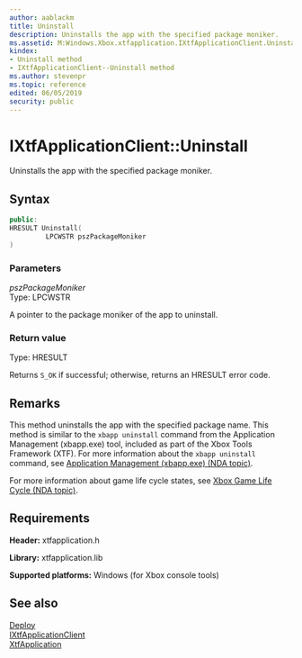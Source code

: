```yaml
---
author: aablackm
title: Uninstall
description: Uninstalls the app with the specified package moniker.
ms.assetid: M:Windows.Xbox.xtfapplication.IXtfApplicationClient.Uninstall(LPCWSTR)
kindex:
- Uninstall method
- IXtfApplicationClient--Uninstall method
ms.author: stevenpr
ms.topic: reference
edited: 06/05/2019
security: public
---
```


# IXtfApplicationClient::Uninstall
  
Uninstalls the app with the specified package moniker.  
  
<a id="syntaxSection"></a>
  
## Syntax
  
```cpp
public:
HRESULT Uninstall(
         LPCWSTR pszPackageMoniker
)  
```
  
<a id="parametersSection"></a>
  
### Parameters
  
*pszPackageMoniker*  
Type: LPCWSTR  
  
A pointer to the package moniker of the app to uninstall.  
  
<a id="retvalSection"></a>
  
### Return value
  
Type: HRESULT  
  
Returns `S_OK` if successful; otherwise, returns an HRESULT error code.  
  
<a id="remarksSection"></a>
  
## Remarks
  
This method uninstalls the app with the specified package name. This method is similar to the `xbapp uninstall` command from the Application Management (xbapp.exe) tool, included as part of the Xbox Tools Framework (XTF). For more information about the `xbapp uninstall` command, see [Application Management (xbapp.exe) (NDA topic)](../../../../../../../tools-console/xbox-tools-and-apis/commandlinetools/xbapp.md).  
  
For more information about game life cycle states, see [Xbox Game Life Cycle (NDA topic)](../../../../../../../system/overviews/xbox-game-life-cycle.md).  
  
<a id="requirementsSection"></a>
  
## Requirements
  
**Header:** xtfapplication.h  
  
**Library:** xtfapplication.lib  
  
**Supported platforms:** Windows (for Xbox console tools)  
  
<a id="seealsoSection"></a>
  
## See also
  
[Deploy](deploy-ixtfapplicationclient-xtfapplication-xbox-microsoft-m.md)  
[IXtfApplicationClient](../ixtfapplicationclient-xtfapplication-xbox-microsoft-t.md)  
[XtfApplication](../../../xtfapplication-xbox-microsoft-n.md)  
  
